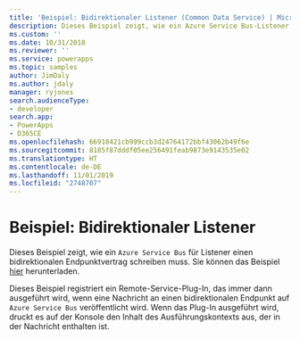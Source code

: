 ```yaml
---
title: 'Beispiel: Bidirektionaler Listener (Common Data Service) | Microsoft-Dokumentation'
description: Dieses Beispiel zeigt, wie ein Azure Service Bus-Listener für einen bidirektionalen Endpunktvertrag geschrieben wird.
ms.custom: ''
ms.date: 10/31/2018
ms.reviewer: ''
ms.service: powerapps
ms.topic: samples
author: JimDaly
ms.author: jdaly
manager: ryjones
search.audienceType:
- developer
search.app:
- PowerApps
- D365CE
ms.openlocfilehash: 66918421cb999ccb3d24764172bbf43062b49f6e
ms.sourcegitcommit: 8185f87dddf05ee256491feab9873e9143535e02
ms.translationtype: HT
ms.contentlocale: de-DE
ms.lasthandoff: 11/01/2019
ms.locfileid: "2748707"
---
```

# <a name="sample-two-way-listener"></a>Beispiel: Bidirektionaler Listener

<!-- https://docs.microsoft.com/dynamics365/customer-engagement/developer/sample-two-way-listener -->

Dieses Beispiel zeigt, wie ein `Azure Service Bus` für Listener einen bidirektionalen Endpunktvertrag schreiben muss. Sie können das Beispiel [hier](https://github.com/Microsoft/PowerApps-Samples/tree/master/cds/orgsvc/C%23/TwoWayListener) herunterladen.

Dieses Beispiel registriert ein Remote-Service-Plug-In, das immer dann ausgeführt wird, wenn eine Nachricht an einen bidirektionalen Endpunkt auf `Azure Service Bus` veröffentlicht wird. Wenn das Plug-In ausgeführt wird, druckt es auf der Konsole den Inhalt des Ausführungskontexts aus, der in der Nachricht enthalten ist.
